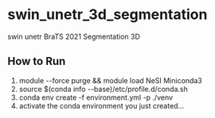 # swin_unetr_3d_segmentation
swin unetr BraTS 2021 Segmentation 3D



## How to Run

1. module --force purge && module load NeSI Miniconda3
2. source $(conda info --base)/etc/profile.d/conda.sh
3. conda env create -f environment.yml -p ./venv
4. activate the conda environment you just created...
